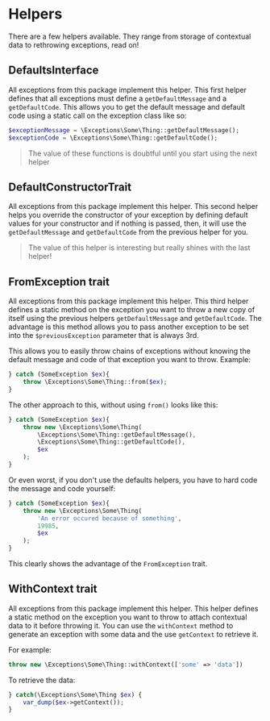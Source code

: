# Helpers

There are a few helpers available. They range from storage of contextual data to rethrowing exceptions, read on!

## DefaultsInterface

All exceptions from this package implement this helper. This first helper defines that all exceptions must define a `getDefaultMessage` and a `getDefaultCode`. This allows you to get the default message and default code using a static call on the exception class like so:

```php
$exceptionMessage = \Exceptions\Some\Thing::getDefaultMessage();
$exceptionCode = \Exceptions\Some\Thing::getDefaultCode();
```

> The value of these functions is doubtful until you start using the next helper

## DefaultConstructorTrait

All exceptions from this package implement this helper. This second helper helps you override the constructor of your exception by defining default values for your constructor and if nothing is passed, then, it will use the `getDefaultMessage` and `getDefaultCode` from the previous helper for you.

> The value of this helper is interesting but really shines with the last helper!

## FromException trait

All exceptions from this package implement this helper. This third helper defines a static method on the exception you want to throw a new copy of itself using the previous helpers `getDefaultMessage` and `getDefaultCode`. The advantage is this method allows you to pass another exception to be set into the `$previousException` parameter that is always 3rd.

This allows you to easily throw chains of exceptions without knowing the default message and code of that exception you want to throw. Example:

```php
} catch (SomeException $ex){
    throw \Exceptions\Some\Thing::from($ex);
}
```

The other approach to this, without using `from()` looks like this:

```php
} catch (SomeException $ex){
    throw new \Exceptions\Some\Thing(
        \Exceptions\Some\Thing::getDefaultMessage(),
        \Exceptions\Some\Thing::getDefaultCode(),
        $ex
    );
}
```

Or even worst, if you don't use the defaults helpers, you have to hard code the message and code yourself:

```php
} catch (SomeException $ex){
    throw new \Exceptions\Some\Thing(
        'An error occured because of something',
        19985,
        $ex
    );
}
```

This clearly shows the advantage of the `FromException` trait.

## WithContext trait

All exceptions from this package implement this helper. This helper defines a static method on the exception you want to throw to attach contextual data to it before throwing it. You can use the `withContext` method to generate an exception with some data and the use `getContext` to retrieve it.

For example:

```php
throw new \Exceptions\Some\Thing::withContext(['some' => 'data'])
```

To retrieve the data:

```php
} catch(\Exceptions\Some\Thing $ex) {
    var_dump($ex->getContext());
}